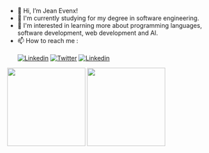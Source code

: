 - 👋 Hi, I’m Jean Evenx!
- 🌱 I'm currently studying for my degree in software engineering.
- 👀 I'm interested in learning more about programming languages, software development, web development and AI.
- 📫 How to reach me : <br/><br/>
 [![Linkedin](https://img.shields.io/badge/LinkedIn-0077B5?style=for-the-badge&logo=linkedin&logoColor=white)](https://www.linkedin.com/in/jeanevenx/)
 [![Twitter](https://img.shields.io/badge/Twitter-1DA1F2?style=for-the-badge&logo=twitter&logoColor=white)](https://twitter.com/jeanevenxj)
 [![Linkedin](https://img.shields.io/badge/Gmail-D14836?style=for-the-badge&logo=gmail&logoColor=white)](mailto:jeanlovenx@gmail.com)
<div>
<img height="180em" src="https://github-readme-stats.vercel.app/api?username=jeanevenx&amp;show_icons=true&amp;theme=ligth&amp;include_all_commits=true&amp;count_private=true" style="max-width: 100%;">
 <img height="180em" src="https://github-readme-stats.vercel.app/api/top-langs/?username=jeanevenx&amp;layout=compact&amp;langs_count=7&amp;theme=dracula" style="max-width: 100%;">
</div>
 
<!---
jeanevenx/jeanevenx is a ✨ special ✨ repository because its `README.md` (this file) appears on your GitHub profile.
You can click the Preview link to take a look at your changes.
--->
